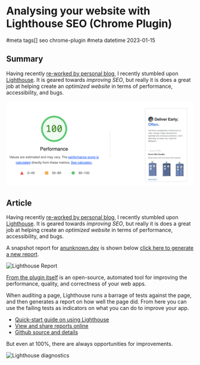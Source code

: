 # Analysing your website with Lighthouse SEO (Chrome Plugin)
#meta tags[] seo chrome-plugin
#meta datetime 2023-01-15

## Summary

Having recently [re-worked by personal blog](/articles/new-blog-2023),
I recently stumbled upon
[Lighthouse](https://chrome.google.com/webstore/detail/lighthouse/blipmdconlkpinefehnmjammfjpmpbjk).
It is geared towards _improving SEO_, but really it is does a great
job at helping create an _optimized website_ in terms of performance,
accessibility, and bugs.

![Lighthouse Summary](website-tools/lighthouse_summary_report.png)


## Article

Having recently [re-worked by personal blog](/articles/new-blog-2023),
I recently stumbled upon
[Lighthouse](https://chrome.google.com/webstore/detail/lighthouse/blipmdconlkpinefehnmjammfjpmpbjk).
It is geared towards _improving SEO_, but really it is does a great
job at helping create an _optimized website_ in terms of performance,
accessibility, and bugs.

A snapshot report for [anunknown.dev](https://anunknown.dev) is shown below
[click here to generate a new report](https://googlechrome.github.io/lighthouse/viewer/?psiurl=https%3A%2F%2Fanunknown.dev%2F&strategy=mobile&category=performance&category=accessibility&category=best-practices&category=seo&category=pwa&utm_source=lh-chrome-ext).

![Lighthouse Report](website-tools/lighthouse_full_report.png)

[From the plugin itself](https://chrome.google.com/webstore/detail/lighthouse/blipmdconlkpinefehnmjammfjpmpbjk)
is an open-source, automated tool for improving the performance, quality, and correctness of your web apps.

When auditing a page, Lighthouse runs a barrage of tests against the page, and then generates a report on how well the page did. From here you can use the failing tests as indicators on what you can do to improve your app.

* [Quick-start guide on using Lighthouse](https://developers.google.com/web/tools/lighthouse/)
* [View and share reports online](https://googlechrome.github.io/lighthouse/viewer/)
* [Github source and details](https://github.com/GoogleChrome/lighthouse)

But even at 100%, there are always opportunities for improvements.

![Lighthouse diagnostics](website-tools/lighthouse_diagnostics.png)
